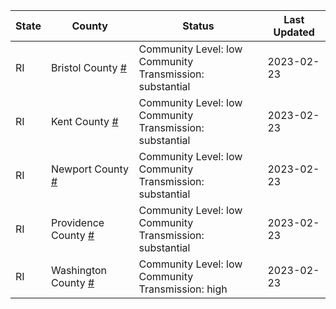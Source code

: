 State | County | Status | Last Updated
--- | --- | --- | --- 
RI | Bristol County <a href="#bristol_county">#</a> | <a name="bristol_county"></a>Community Level: low<br/>Community Transmission: substantial | 2023-02-23
RI | Kent County <a href="#kent_county">#</a> | <a name="kent_county"></a>Community Level: low<br/>Community Transmission: substantial | 2023-02-23
RI | Newport County <a href="#newport_county">#</a> | <a name="newport_county"></a>Community Level: low<br/>Community Transmission: substantial | 2023-02-23
RI | Providence County <a href="#providence_county">#</a> | <a name="providence_county"></a>Community Level: low<br/>Community Transmission: substantial | 2023-02-23
RI | Washington County <a href="#washington_county">#</a> | <a name="washington_county"></a>Community Level: low<br/>Community Transmission: high | 2023-02-23
